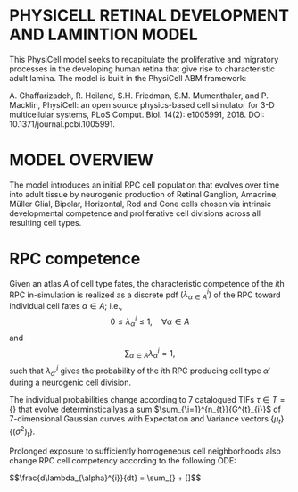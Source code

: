 # PHYSICELL RETINAL DEVELOPMENT AND LAMINTION MODEL
This PhysiCell model seeks to recapitulate the proliferative and migratory processes in the developing human retina that give rise to characteristic adult lamina. The model is built in the PhysiCell ABM framework:

A. Ghaffarizadeh, R. Heiland, S.H. Friedman, S.M. Mumenthaler, and P. Macklin, PhysiCell: an open source physics-based cell simulator for 3-D multicellular systems, PLoS Comput. Biol. 14(2): e1005991, 2018. DOI: 10.1371/journal.pcbi.1005991.

# MODEL OVERVIEW
The model introduces an initial RPC cell population that evolves over time into adult tissue by neurogenic production of Retinal Ganglion, Amacrine, Müller Glial, Bipolar, Horizontal, Rod and Cone cells chosen via intrinsic developmental competence and proliferative cell divisions across all resulting cell types.

# RPC competence 
Given an atlas $A$ of cell type fates, the characteristic competence of the $i$th RPC in-simulation is realized as a discrete pdf $\left(\lambda_{\alpha\in A}^{i}\right)$ of the RPC toward individual cell fates $\alpha\in A$; i.e., $$0\leq \lambda_{\alpha}^{i}\leq 1,\quad \forall \alpha\in A$$ and $$\sum_{\alpha\in A}\lambda_{\alpha}^{i}=1,$$ such that $\lambda_{\alpha'}^{i}$ gives the probability of the $i$th RPC producing cell type $\alpha'$ during a neurogenic cell division.

The individual probabilities change according to 7 catalogued TIFs $\tau\in T=\{\}$ that evolve determinsticallyas a sum $\sum_{\i=1}^{n_{t}}{G^{t}_{i}}$ of 7-dimensional Gaussian curves with Expectation and Variance vectors $\{\mu_{t}\}$ $\{(\sigma^{2})_{t}\}$. 

Prolonged exposure to sufficiently homogeneous cell neighborhoods also change RPC cell competency according to the following ODE:

$$\frac{d\lambda_{\alpha}^{i}}{dt} = \sum_{\} + \[\]$$


 
